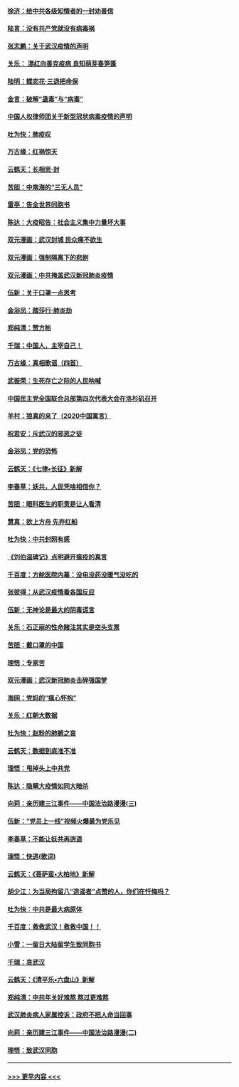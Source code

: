 #### [徐济：给中共各级知情者的一封劝善信](../pages/nsc993/n11868561.md?t=02151431) 
#### [陆言：没有共产党就没有病毒祸](../pages/nsc993/n11868232.md?t=02151431) 
#### [张志鹏：关于武汉疫情的声明](../pages/nsc993/n11867182.md?t=02151431) 
#### [关乐： 漂红向善克疫病 良知萌芽春笋蓬](../pages/nsc993/n11865710.md?t=02151431) 
#### [陆明：蝶恋花‧三退把命保](../pages/nsc993/n11865673.md?t=02151431) 
#### [金言：破解“蛊毒”与“病毒”](../pages/nsc993/n11864103.md?t=02151431) 
#### [中国人权律师团关于新型冠状病毒疫情的声明](../pages/nsc993/n11864249.md?t=02151431) 
#### [吐为快：肺疫叹](../pages/nsc993/n11864027.md?t=02151431) 
#### [万古缘：红祸惊天](../pages/nsc993/n11864079.md?t=02151431) 
#### [云鹤天：长相思‧封](../pages/nsc993/n11864006.md?t=02151431) 
#### [苦胆：中南海的“三无人员”](../pages/nsc993/n11862997.md?t=02151431) 
#### [雷亭：告全世界同胞书](../pages/nsc993/n11862572.md?t=02151431) 
#### [陈达：大疫昭告：社会主义集中力量坏大事](../pages/nsc993/n11859419.md?t=02151431) 
#### [双元漫画：武汉封城 民众痛不欲生](../pages/nsc993/n11859287.md?t=02151431) 
#### [双元漫画：强制隔离下的悲剧](../pages/nsc993/n11859244.md?t=02151431) 
#### [双元漫画：中共掩盖武汉新冠肺炎疫情](../pages/nsc993/n11858249.md?t=02151431) 
#### [伍新：关于口罩一点思考](../pages/nsc993/n11859195.md?t=02151431) 
#### [金浴凤：踏莎行‧肺炎劫](../pages/nsc993/n11858227.md?t=02151431) 
#### [郑纯清：赞方彬](../pages/nsc993/n11856803.md?t=02151431) 
#### [千瑞；中国人，主宰自己！](../pages/nsc993/n11856793.md?t=02151431) 
#### [万古缘：真相歌谣（四首）](../pages/nsc993/n11856263.md?t=02151431) 
#### [武振荣：生死存亡之际的人民呐喊](../pages/nsc993/n11856256.md?t=02151431) 
#### [中国民主党全国联合总部第四次代表大会在洛杉矶召开](../pages/nsc993/n11856344.md?t=02151431) 
#### [羊村：狼真的来了（2020中国寓言）](../pages/nsc993/n11856229.md?t=02151431) 
#### [祝君安：斥武汉的邪恶之徒](../pages/nsc993/n11855861.md?t=02151431) 
#### [金浴凤：党的恐怖](../pages/nsc993/n11855849.md?t=02151431) 
#### [云鹤天：《七律▪长征》新解](../pages/nsc993/n11855479.md?t=02151431) 
#### [李春草：妖共，人民凭啥相信你？](../pages/nsc993/n11855196.md?t=02151431) 
#### [苦胆：眼科医生的职责是让人看清](../pages/nsc993/n11853840.md?t=02151431) 
#### [慧真：欲上方舟 先弃红船](../pages/nsc993/n11853483.md?t=02151431) 
#### [吐为快：中共封网有感](../pages/nsc993/n11852575.md?t=02151431) 
#### [《刘伯温碑记》点明避开瘟疫的真言](../pages/nsc993/n11852128.md?t=02151431) 
#### [千百度：方舱医院内幕：没电没药没暖气没吃的](../pages/nsc993/n11850211.md?t=02151431) 
#### [张彼得：从武汉疫情看各国反应](../pages/nsc993/n11850102.md?t=02151431) 
#### [伍新：无神论是最大的阴毒谎言](../pages/nsc993/n11846129.md?t=02151431) 
#### [关乐：石正丽的性命赌注其实是空头支票](../pages/nsc993/n11846109.md?t=02151431) 
#### [苦胆：戴口罩的中国](../pages/nsc993/n11845576.md?t=02151431) 
#### [理悟：专家苦](../pages/nsc993/n11845564.md?t=02151431) 
#### [双元漫画：武汉新冠肺炎击碎强国梦](../pages/nsc993/n11843320.md?t=02151431) 
#### [海网：党妈的“瘟心怀抱”](../pages/nsc993/n11840740.md?t=02151431) 
#### [关乐：红朝大数据](../pages/nsc993/n11840675.md?t=02151431) 
#### [吐为快：赵粉的肺腑之哀](../pages/nsc993/n11840618.md?t=02151431) 
#### [云鹤天：数据到底准不准](../pages/nsc993/n11840325.md?t=02151431) 
#### [理悟：甩掉头上中共党](../pages/nsc993/n11838826.md?t=02151431) 
#### [陈达：隐瞒大疫情如同大暗杀](../pages/nsc993/n11838771.md?t=02151431) 
#### [向莉：亲历建三江事件——中国法治路漫漫(三)](../pages/nsc993/n11831825.md?t=02151431) 
#### [伍新：“党员上一线”视频火爆最为党乐见](../pages/nsc993/n11838200.md?t=02151431) 
#### [李春草：不能让妖共再逍遥](../pages/nsc993/n11838102.md?t=02151431) 
#### [理悟：快逃(歌词)](../pages/nsc993/n11838083.md?t=02151431) 
#### [云鹤天：《菩萨蛮▪大柏地》新解](../pages/nsc993/n11838059.md?t=02151431) 
#### [胡少江：为当局拘留八“造谣者”点赞的人，你们在忏悔吗？](../pages/nsc993/n11836801.md?t=02151431) 
#### [吐为快：中共是最大病原体](../pages/nsc993/n11836748.md?t=02151431) 
#### [千百度：救救武汉！救救中国！！](../pages/nsc993/n11836145.md?t=02151431) 
#### [小雪：一留日大陆留学生致同胞书](../pages/nsc993/n11834624.md?t=02151431) 
#### [千瑞：哀武汉](../pages/nsc993/n11833647.md?t=02151431) 
#### [云鹤天：《清平乐▪六盘山》新解](../pages/nsc993/n11833611.md?t=02151431) 
#### [郑纯清：中共年关好难熬 熬过更难熬](../pages/nsc993/n11833489.md?t=02151431) 
#### [武汉肺炎病人家属控诉：政府不把人命当回事](../pages/nsc993/n11833205.md?t=02151431) 
#### [向莉：亲历建三江事件——中国法治路漫漫(二)](../pages/nsc993/n11829102.md?t=02151431) 
#### [理悟：致武汉同胞](../pages/nsc993/n11831522.md?t=02151431) 

----
#### [ >>> 更早内容 <<< ](../indexes/nsc993-earlier.md)
